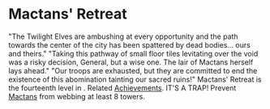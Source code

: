# Mactans' Retreat

 "The Twilight Elves are ambushing at every opportunity and the path towards the center of the city has been spattered by dead bodies... ours and theirs."
 "Taking this pathway of small floor tiles levitating over the void was a risky decision, General, but a wise one. The lair of Mactans herself lays ahead."
 "Our troops are exhausted, but they are committed to end the existence of this abomination tainting our sacred ruins!"
Mactans' Retreat is the fourteenth level in .
Related [Achievements](Achievements).
 IT'S A TRAP! Prevent [Mactans](Mactans) from webbing at least 8 towers.